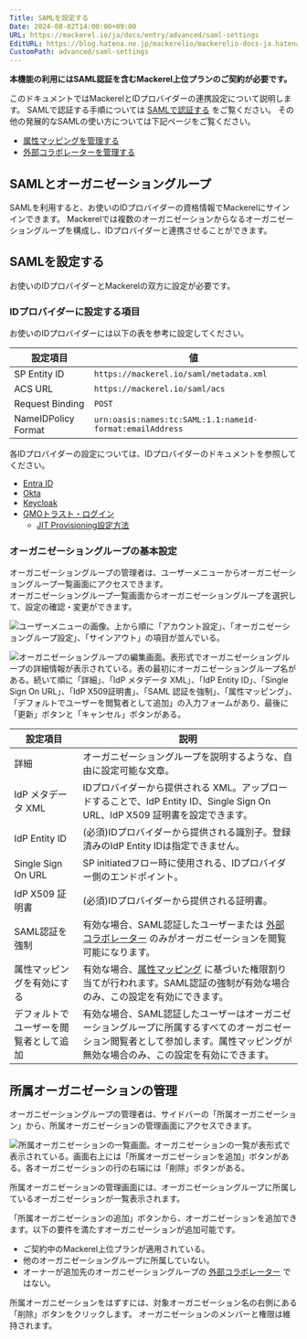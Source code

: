 ```yaml
---
Title: SAMLを設定する
Date: 2024-08-02T14:00:00+09:00
URL: https://mackerel.io/ja/docs/entry/advanced/saml-settings
EditURL: https://blog.hatena.ne.jp/mackerelio/mackerelio-docs-ja.hatenablog.mackerel.io/atom/entry/6802340630902356595
CustomPath: advanced/saml-settings
---
```


**本機能の利用にはSAML認証を含むMackerel上位プランのご契約が必要です。**

このドキュメントではMackerelとIDプロバイダーの連携設定について説明します。
SAMLで認証する手順については [SAMLで認証する](https://mackerel.io/ja/docs/entry/advanced/saml-authentication) をご覧ください。
その他の発展的なSAMLの使い方については下記ページをご覧ください。

- [属性マッピングを管理する](https://mackerel.io/ja/docs/entry/advanced/saml-attribute-mappings)
- [外部コラボレーターを管理する](https://mackerel.io/ja/docs/entry/advanced/saml-outside-collaborators)

## SAMLとオーガニゼーショングループ

SAMLを利用すると、お使いのIDプロバイダーの資格情報でMackerelにサインインできます。
Mackerelでは複数のオーガニゼーションからなるオーガニゼーショングループを構成し、IDプロバイダーと連携させることができます。

## SAMLを設定する

お使いのIDプロバイダーとMackerelの双方に設定が必要です。

### IDプロバイダーに設定する項目

お使いのIDプロバイダーには以下の表を参考に設定してください。

| 設定項目            | 値                                                       |
| ------------------- | -------------------------------------------------------- |
| SP Entity ID        | `https://mackerel.io/saml/metadata.xml`                  |
| ACS URL             | `https://mackerel.io/saml/acs`                           |
| Request Binding     | `POST`                                                   |
| NameIDPolicy Format | `urn:oasis:names:tc:SAML:1.1:nameid-format:emailAddress` |

各IDプロバイダーの設定については、IDプロバイダーのドキュメントを参照してください。

- [Entra ID](https://learn.microsoft.com/ja-jp/entra/identity-platform/single-sign-on-saml-protocol)
- [Okta](https://help.okta.com/oie/ja-jp/content/topics/apps/apps_app_integration_wizard_saml.htm)
- [Keycloak](https://www.keycloak.org/docs/latest/server_admin/index.html#assembly-managing-clients_server_administration_guide)
- [GMOトラスト・ログイン](https://support.trustlogin.com/hc/ja/articles/46796345053977)
  - [JIT Provisioning設定方法](https://support.trustlogin.com/hc/ja/articles/46936046284697)

### オーガニゼーショングループの基本設定

オーガニゼーショングループの管理者は、ユーザーメニューからオーガニゼーショングループ一覧画面にアクセスできます。  
オーガニゼーショングループ一覧画面からオーガニゼーショングループを選択して、設定の確認・変更ができます。

![ユーザーメニューの画像。上から順に「アカウント設定」、「オーガニゼーショングループ設定」、「サインアウト」の項目が並んでいる。](https://cdn-ak.f.st-hatena.com/images/fotolife/m/mackerelio/20240925/20240925112726.png)

![オーガニゼーショングループの編集画面。表形式でオーガニゼーショングループの詳細情報が表示されている。表の最初にオーガニゼーショングループ名がある。続いて順に「詳細」、「IdP メタデータ XML」、「IdP Entity ID」、「Single Sign On URL」、「IdP X509証明書」、「SAML 認証を強制」、「属性マッピング」、「デフォルトでユーザーを閲覧者として追加」の入力フォームがあり、最後に「更新」ボタンと「キャンセル」ボタンがある。](https://cdn-ak.f.st-hatena.com/images/fotolife/m/mackerelio/20240809/20240809125519_original.png)

| 設定項目                               | 説明                                                                                                                                                                                            |
| -------------------------------------- | ----------------------------------------------------------------------------------------------------------------------------------------------------------------------------------------------- |
| 詳細                                   | オーガニゼーショングループを説明するような、自由に設定可能な文章。                                                                                                                              |
| IdP メタデータ XML                     | IDプロバイダーから提供される XML。アップロードすることで、IdP Entity ID、Single Sign On URL、IdP X509 証明書を設定できます。                                                                    |
| IdP Entity ID                          | (必須)IDプロバイダーから提供される識別子。登録済みのIdP Entity IDは指定できません。                                                                                                             |
| Single Sign On URL                     | SP initiatedフロー時に使用される、IDプロバイダー側のエンドポイント。                                                                                                                            |
| IdP X509 証明書                        | (必須)IDプロバイダーから提供される証明書。                                                                                                                                                      |
| SAML認証を強制                         | 有効な場合、SAML認証したユーザーまたは [外部コラボレーター](https://mackerel.io/ja/docs/entry/advanced/saml-outside-collaborators) のみがオーガニゼーションを閲覧可能になります。               |
| 属性マッピングを有効にする             | 有効な場合、[属性マッピング](https://mackerel.io/ja/docs/entry/advanced/saml-attribute-mappings) に基づいた権限割り当てが行われます。SAML認証の強制が有効な場合のみ、この設定を有効にできます。 |
| デフォルトでユーザーを閲覧者として追加 | 有効な場合、SAML認証したユーザーはオーガニゼーショングループに所属するすべてのオーガニゼーション閲覧者として参加します。属性マッピングが無効な場合のみ、この設定を有効にできます。              |

<h2 id="managing-orgs">所属オーガニゼーションの管理</h2>

オーガニゼーショングループの管理者は、サイドバーの「所属オーガニゼーション」から、所属オーガニゼーションの管理画面にアクセスできます。

![所属オーガニゼーションの一覧画面。オーガニゼーションの一覧が表形式で表示されている。画面右上には「所属オーガニゼーションを追加」ボタンがある。各オーガニゼーションの行の右端には「削除」ボタンがある。](https://cdn-ak.f.st-hatena.com/images/fotolife/m/mackerelio/20240809/20240809152719_original.png)

所属オーガニゼーションの管理画面には、オーガニゼーショングループに所属しているオーガニゼーションが一覧表示されます。

「所属オーガニゼーションの追加」ボタンから、オーガニゼーションを追加できます。以下の要件を満たすオーガニゼーションが追加可能です。

- ご契約中のMackerel上位プランが適用されている。
- 他のオーガニゼーショングループに所属していない。
- オーナーが追加先のオーガニゼーショングループの [外部コラボレーター](https://mackerel.io/ja/docs/entry/advanced/saml-outside-collaborators) ではない。

所属オーガニゼーションをはずすには、対象オーガニゼーション名の右側にある「削除」ボタンをクリックします。
オーガニゼーションのメンバーと権限は維持されます。
